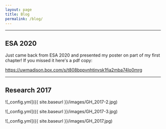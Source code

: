 ```yaml
---
layout: page
title: Blog
permalink: /blog/
---
```


---
ESA 2020
---
Just came back from ESA 2020 and presented my poster on part of my first chapter! If you missed it here's a pdf copy:

https://uwmadison.box.com/s/t808bppvnhtinvsk1fia2mba74lo0mrg



---
Research 2017
---
![_config.yml]({{ site.baseurl }}/images/GH_2017-2.jpg)

![_config.yml]({{ site.baseurl }}/images/GH_2017-3.jpg)

![_config.yml]({{ site.baseurl }}/images/GH_2017.jpg)


